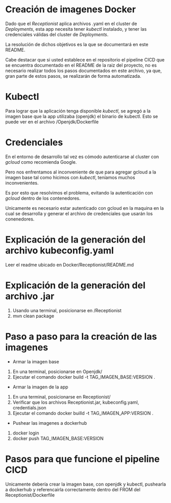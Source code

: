 # Creación de imagenes Docker

Dado que el *Receptionist* aplica archivos .yaml en el cluster de *Deployments*, esta app necesita tener *kubectl* instalado, y tener las credenciales válidas del cluster de *Deployments*.

La resolución de dichos objetivos es la que se documentará en este README.

Cabe destacar que si usted establece en el repositorio el pipeline CICD que se encuentra documentado en el README de la raiz del proyecto, no es necesario realizar todos los pasos documentados en este archivo, ya que, gran parte de estos pasos, se realizarán de forma automatizada.

# Kubectl

Para lograr que la aplicación tenga disponible *kubectl*, se agregó a la imagen base que la app utilizaba (openjdk) el binario de kubectl. 
Esto se puede ver en el archivo /Openjdk/Dockerfile

# Credenciales

En el entorno de desarrollo tal vez es cómodo autenticarse al cluster con *gcloud* como recomienda Google. 

Pero nos enfrentamos al inconveniente de que para agregar gcloud a la imagen base tal como hicimos con *kubectl*, teníamos muchos inconvenientes. 

Es por esto que resolvimos el problema, evitando la autenticación con *gcloud* dentro de los contenedores. 

Unicamente es necesario estar autenticado con gcloud en la maquina en la cual se desarrolla y generar el archivo de credenciales que usarán los conenedores.

# Explicación de la generación del archivo kubeconfig.yaml
Leer el readme ubicado en Docker/Receptionist/README.md

# Explicación de la generación del archivo .jar
1. Usando una terminal, posicionarse en /Receptionist
2. mvn clean package

# Paso a paso para la creación de las imagenes

* Armar la imagen base
1. En una terminal, posicionarse en Openjdk/
2. Ejecutar el comando docker build -t TAG_IMAGEN_BASE:VERSION .

* Armar la imagen de la app
1. En una terminal, posicionarse en Receptionist/
2. Verificar que los archivos Receptionist.jar, kubeconfig.yaml, credentials.json
3. Ejecutar el comando docker builld -t TAG_IMAGEN_APP:VERSION .

* Pushear las imagenes a dockerhub
1. docker login
2. docker push TAG_IMAGEN_BASE:VERSION


# Pasos para que funcione el pipeline CICD
Unicamente debería crear la imagen base, con openjdk y kubectl, pushearla a dockerhub y referencairla correctamente dentro del FROM del Receptionist/Dockerfile
